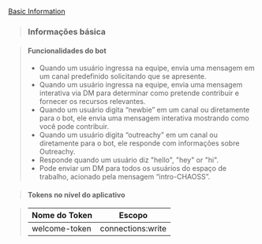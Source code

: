 [Basic Information](https://github.com/chaoss/chaoss-slack-bot/wiki/Basic-Information)

> ### Informações básica

> #### Funcionalidades do bot
>
> - Quando um usuário ingressa na equipe, envia uma mensagem em um canal predefinido solicitando que se apresente.
> - Quando um usuário ingressa na equipe, envia uma mensagem interativa via DM para determinar como pretende contribuir e fornecer os recursos relevantes.
> - Quando um usuário digita “newbie” em um canal ou diretamente para o bot, ele envia uma mensagem interativa mostrando como você pode contribuir.
> - Quando um usuário digita “outreachy” em um canal ou diretamente para o bot, ele responde com informações sobre Outreachy.
> - Responde quando um usuário diz  "hello", "hey" or "hi".
> - Pode enviar um DM para todos os usuários do espaço de trabalho, acionado pela mensagem “intro-CHAOSS”.

> #### Tokens no nível do aplicativo

> |Nome do Token | Escopo |
> |--------------|---------------|
> |welcome-token | connections:write|